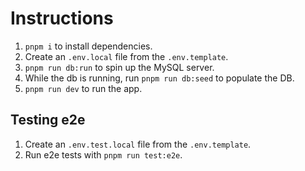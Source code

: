 # Instructions

1. `pnpm i` to install dependencies.
2. Create an `.env.local` file from the `.env.template`.
3. `pnpm run db:run` to spin up the MySQL server.
4. While the db is running, run `pnpm run db:seed` to populate the DB.
5. `pnpm run dev` to run the app.

## Testing e2e

1. Create an `.env.test.local` file from the `.env.template`.
2. Run e2e tests with `pnpm run test:e2e`.
